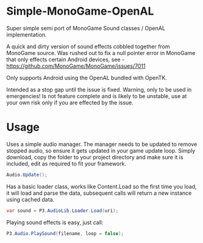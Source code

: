 # Simple-MonoGame-OpenAL
Super simple semi port of MonoGame Sound classes / OpenAL implementation. 

A quick and dirty version of sound effects cobbled together from MonoGame source.  Was rushed out to fix a null pointer error in MonoGame that only effects certain Android devices, see - https://github.com/MonoGame/MonoGame/issues/7011

Only supports Android using the OpenAL bundled with OpenTK.

Intended as a stop gap until the issue is fixed.  Warning, only to be used in emergencies! Is not feature complete and is likely to be unstable, use at your own risk only if you are effected by the issue. 

# Usage
Uses a simple audio manager.  The manager needs to be updated to remove stopped audio, so ensure it gets updated in your game update loop. Simply download, copy the folder to your project directory and make sure it is included, edit as required to fit your framework.

```cs
Audio.Update();
```

Has a basic loader class, works like Content.Load so the first time you load, it will load and parse the data, subsequent calls will return a new instance using cached data. 

```cs
var sound = P3.AudioLib.Loader.Load(uri);
```

Playing sound effects is easy, just call:

```cs
P3.Audio.PlaySound(filename, loop = false);
```
